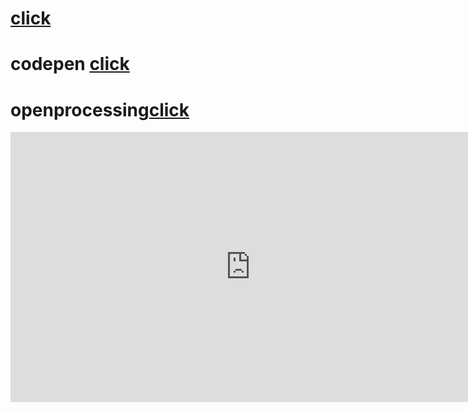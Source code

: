 # [click](https://www.youtube.com/watch?v=dQw4w9WgXcQ&ab_channel=RickAstley)
# codepen [click](https://codepen.io/W1zard70r)
# openprocessing[click](https://openprocessing.org/user/344146/?view=activity&o=1)

<iframe width="768" height="432" src="https://miro.com/app/live-embed/uXjVPCLzlgs=/?moveToViewport=-15122,-7123,31777,15507&embedId=412836017822" frameborder="0" scrolling="no" allowfullscreen></iframe>
